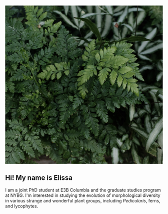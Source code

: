 ![fermbs](.photos/ferns.jpg)

## Hi! My name is Elissa

I am a joint PhD student at E3B Columbia and the graduate studies program at NYBG. 
I'm interested in studying the evolution of morphological diversity in various strange and wonderful plant groups, including *Pedicularis*, ferns, and lycophytes. 
